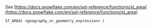 See [https://docs.snowflake.com/en/sql-reference/functions/st_area](https://docs.snowflake.com/en/sql-reference/functions/st_area)
```
ST_AREA( <geography_or_geometry_expression> )
```
